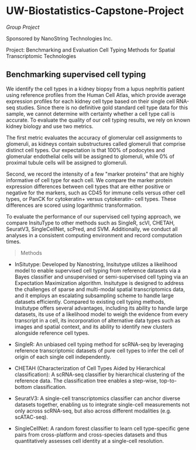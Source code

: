 # UW-Biostatistics-Capstone-Project

*Group Project*

Sponsored by NanoString Technologies Inc. 

Project: Benchmarking and Evaluation Cell Typing Methods for Spatial Transcriptomic Technologies

## Benchmarking supervised cell typing 

We identify the cell types in a kidney biopsy from a lupus nephritis patient using reference profiles from the Human Cell Atlas, which provide average expression profiles for each kidney cell type based on their single cell RNA-seq studies. Since there is no definitive gold standard cell type data for this sample, we cannot determine with certainty whether a cell type call is accurate. To evaluate the quality of our cell typing results, we rely on known kidney biology and use two metrics. 

The first metric evaluates the accuracy of glomerular cell assignments to glomeruli, as kidneys contain substructures called glomeruli that comprise distinct cell types. Our expectation is that 100% of podocytes and glomerular endothelial cells will be assigned to glomeruli, while 0% of proximal tubule cells will be assigned to glomeruli. 

Second, we record the intensity of a few "marker proteins" that are highly informative of cell type for each cell. We compare the marker protein expression differences between cell types that are either positive or negative for the markers, such as CD45 for immune cells versus other cell types, or PanCK for cytokeratin+ versus cytokeratin- cell types. These differences are scored using logarithmic transformation.  

To evaluate the performance of our supervised cell typing approach, we compare InsituType to other methods such as SingleR, scVI, CHETAH, SeuratV3, SingleCellNet, scPred, and SVM. Additionally, we conduct all analyses in a consistent computing environment and record computation times.

> Methods

- InSitutype: Developed by Nanostring, Insitutype utilizes a likelihood model to enable supervised cell typing from reference datasets via a Bayes classifier and unsupervised or semi-supervised cell typing via an Expectation Maximization algorithm. Insitutype is designed to address the challenges of sparse and multi-modal spatial transcriptomics data, and it employs an escalating subsampling scheme to handle large datasets efficiently. Compared to existing cell typing methods, Insitutype offers several advantages, including its ability to handle large datasets, its use of a likelihood model to weigh the evidence from every transcript in a cell, its incorporation of alternative data types such as images and spatial context, and its ability to identify new clusters alongside reference cell types. 

- SingleR: An unbiased cell typing method for scRNA-seq by leveraging reference transcriptomic datasets of pure cell types to infer the cell of origin of each single cell independently. 

- CHETAH (Characterization of Cell Types Aided by Hierarchical classification): A scRNA-seq classifier by hierarchical clustering of the reference data. The classification tree enables a step-wise, top-to-bottom classification.  

- SeuratV3: A single-cell transcriptomics classifier can anchor diverse datasets together, enabling us to integrate single-cell measurements not only across scRNA-seq, but also across 	different modalities (e.g. scATAC-seq).  

- SingleCellNet: A random forest classifier to learn cell type-specific gene pairs from cross-platform and cross-species datasets and thus quantitatively assesses cell identity at a single-cell resolution. 


